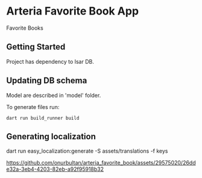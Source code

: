 # Arteria Favorite Book App

Favorite Books

## Getting Started

Project has dependency to Isar DB.

## Updating DB schema

Model are described in 'model' folder.

To generate files run:

```
dart run build_runner build
```

## Generating localization
dart run easy_localization:generate -S assets/translations -f keys

https://github.com/onurbultan/arteria_favorite_book/assets/29575020/26dde32a-3eb4-4203-82eb-a92f95918b32

